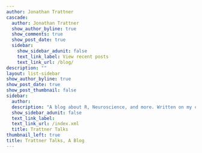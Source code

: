 ```yaml
---
author: Jonathan Trattner
cascade:
  author: Jonathan Trattner
  show_author_byline: true
  show_comments: true
  show_post_date: true
  sidebar:
    show_sidebar_adunit: false
    text_link_label: View recent posts
    text_link_url: /blog/
description: ""
layout: list-sidebar
show_author_byline: true
show_post_date: true
show_post_thumbnail: false
sidebar:
  author: 
  description: "A blog about R, Neuroscience, and more. Written on my cat's desk."
  show_sidebar_adunit: false
  text_link_label: 
  text_link_url: /index.xml
  title: Trattner Talks
thumbnail_left: true
title: Trattner Talks, A Blog
---
```

